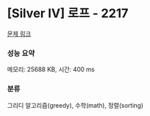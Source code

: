 # [Silver IV] 로프 - 2217 

[문제 링크](https://www.acmicpc.net/problem/2217) 

### 성능 요약

메모리: 25688 KB, 시간: 400 ms

### 분류

그리디 알고리즘(greedy), 수학(math), 정렬(sorting)


